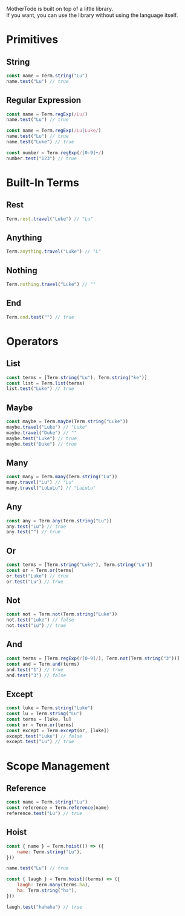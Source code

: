 MotherTode is built on top of a little library.<br>
If you want, you can use the library without using the language itself.

# Primitives

## String

```javascript
const name = Term.string("Lu")
name.test("Lu") // true
```

## Regular Expression

```javascript
const name = Term.regExp(/Lu/)
name.test("Lu") // true
```

```javascript
const name = Term.regExp(/Lu|Luke/)
name.test("Lu") // true
name.test("Luke") // true
```

```javascript
const number = Term.regExp(/[0-9]+/)
number.test("123") // true
```

# Built-In Terms

## Rest

```javascript
Term.rest.travel("Luke") // "Lu"
```

## Anything

```javascript
Term.anything.travel("Luke") // "L"
```

## Nothing

```javascript
Term.nothing.travel("Luke") // ""
```

## End

```javascript
Term.end.test("") // true
```

# Operators

## List

```javascript
const terms = [Term.string("Lu"), Term.string("ke")]
const list = Term.list(terms)
list.test("Luke") // true
```

## Maybe

```javascript
const maybe = Term.maybe(Term.string("Luke"))
maybe.travel("Luke") // "Luke"
maybe.travel("Duke") // ""
maybe.test("Luke") // true
maybe.test("Duke") // true
```

## Many

```javascript
const many = Term.many(Term.string("Lu"))
many.travel("Lu") // "Lu"
many.travel("LuLuLu") // "LuLuLu"
```

## Any

```javascript
const any = Term.any(Term.string("Lu"))
any.test("Lu") // true
any.test("") // true
```

## Or

```javascript
const terms = [Term.string("Luke"), Term.string("Lu")]
const or = Term.or(terms)
or.test("Luke") // true
or.test("Lu") // true
```

## Not

```javascript
const not = Term.not(Term.string("Luke"))
not.test("Luke") // false
not.test("Lu") // true
```

## And

```javascript
const terms = [Term.regExp(/[0-9]/), Term.not(Term.string("3"))]
const and = Term.and(terms)
and.test("1") // true
and.test("3") // false
```

## Except

```javascript
const luke = Term.string("Luke")
const lu = Term.string("Lu")
const terms = [luke, lu]
const or = Term.or(terms)
const except = Term.except(or, [luke])
except.test("Luke") // false
except.test("Lu") // true
```

# Scope Management

## Reference

```javascript
const name = Term.string("Lu")
const reference = Term.reference(name)
reference.test("Lu") // true
```

## Hoist

```javascript
const { name } = Term.hoist(() => ({
	name: Term.string("Lu"),
}))

name.test("Lu") // true
```

```javascript
const { laugh } = Term.hoist((terms) => ({
	laugh: Term.many(terms.ha),
	ha: Term.string("ha"),
}))

laugh.test("hahaha") // true
```
